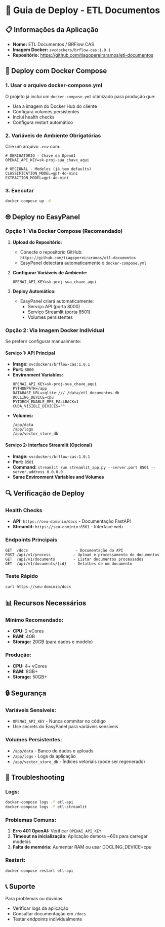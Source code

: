 # 🚀 Guia de Deploy - ETL Documentos

## 📋 Informações da Aplicação

- **Nome:** ETL Documentos / BRFlow CAS
- **Imagem Docker:** `svcdockers/brflow-cas:1.0.1`
- **Repositório:** https://github.com/tiagopereiraramos/etl-documentos

## 🐳 Deploy com Docker Compose

### 1. Usar o arquivo docker-compose.yml

O projeto já inclui um `docker-compose.yml` otimizado para produção que:
- Usa a imagem do Docker Hub do cliente
- Configura volumes persistentes
- Inclui health checks
- Configura restart automático

### 2. Variáveis de Ambiente Obrigatórias

Crie um arquivo `.env` com:

```env
# OBRIGATÓRIO - Chave da OpenAI
OPENAI_API_KEY=sk-proj-sua_chave_aqui

# OPCIONAL - Modelos (já tem defaults)
CLASSIFICATION_MODEL=gpt-4o-mini
EXTRACTION_MODEL=gpt-4o-mini
```

### 3. Executar

```bash
docker-compose up -d
```

## 🌐 Deploy no EasyPanel

### Opção 1: Via Docker Compose (Recomendado)

1. **Upload do Repositório:**
   - Conecte o repositório GitHub: `https://github.com/tiagopereiraramos/etl-documentos`
   - EasyPanel detectará automaticamente o `docker-compose.yml`

2. **Configurar Variáveis de Ambiente:**
   ```
   OPENAI_API_KEY=sk-proj-sua_chave_aqui
   ```

3. **Deploy Automático:**
   - EasyPanel criará automaticamente:
     - Serviço API (porta 8000)
     - Serviço Streamlit (porta 8501)
     - Volumes persistentes

### Opção 2: Via Imagem Docker Individual

Se preferir configurar manualmente:

#### Serviço 1: API Principal
- **Image:** `svcdockers/brflow-cas:1.0.1`
- **Port:** `8000`
- **Environment Variables:**
  ```
  OPENAI_API_KEY=sk-proj-sua_chave_aqui
  PYTHONPATH=/app
  DATABASE_URL=sqlite:///./data/etl_documentos.db
  DOCLING_DEVICE=cpu
  PYTORCH_ENABLE_MPS_FALLBACK=1
  CUDA_VISIBLE_DEVICES=""
  ```
- **Volumes:**
  ```
  /app/data
  /app/logs
  /app/vector_store_db
  ```

#### Serviço 2: Interface Streamlit (Opcional)
- **Image:** `svcdockers/brflow-cas:1.0.1`
- **Port:** `8501`
- **Command:** `streamlit run streamlit_app.py --server.port 8501 --server.address 0.0.0.0`
- **Same Environment Variables and Volumes**

## 🔍 Verificação de Deploy

### Health Checks

- **API:** `https://seu-dominio/docs` - Documentação FastAPI
- **Streamlit:** `https://seu-dominio:8501` - Interface web

### Endpoints Principais

```
GET  /docs                     - Documentação da API
POST /api/v1/process          - Upload e processamento de documentos
GET  /api/v1/documents        - Listar documentos processados
GET  /api/v1/documents/{id}   - Detalhes de um documento
```

### Teste Rápido

```bash
curl https://seu-dominio/docs
```

## 📊 Recursos Necessários

### Mínimo Recomendado:
- **CPU:** 2 vCores
- **RAM:** 4GB
- **Storage:** 20GB (para dados e modelo)

### Produção:
- **CPU:** 4+ vCores
- **RAM:** 8GB+
- **Storage:** 50GB+

## 🔒 Segurança

### Variáveis Sensíveis:
- `OPENAI_API_KEY` - Nunca commitar no código
- Use secrets do EasyPanel para variáveis sensíveis

### Volumes Persistentes:
- `/app/data` - Banco de dados e uploads
- `/app/logs` - Logs da aplicação
- `/app/vector_store_db` - Índices vetoriais (pode ser regenerado)

## 🐛 Troubleshooting

### Logs:
```bash
docker-compose logs -f etl-api
docker-compose logs -f etl-streamlit
```

### Problemas Comuns:

1. **Erro 401 OpenAI:** Verificar `OPENAI_API_KEY`
2. **Timeout na inicialização:** Aplicação demora ~60s para carregar modelos
3. **Falta de memória:** Aumentar RAM ou usar DOCLING_DEVICE=cpu

### Restart:
```bash
docker-compose restart etl-api
```

## 📞 Suporte

Para problemas ou dúvidas:
- Verificar logs da aplicação
- Consultar documentação em `/docs`
- Testar endpoints individualmente 